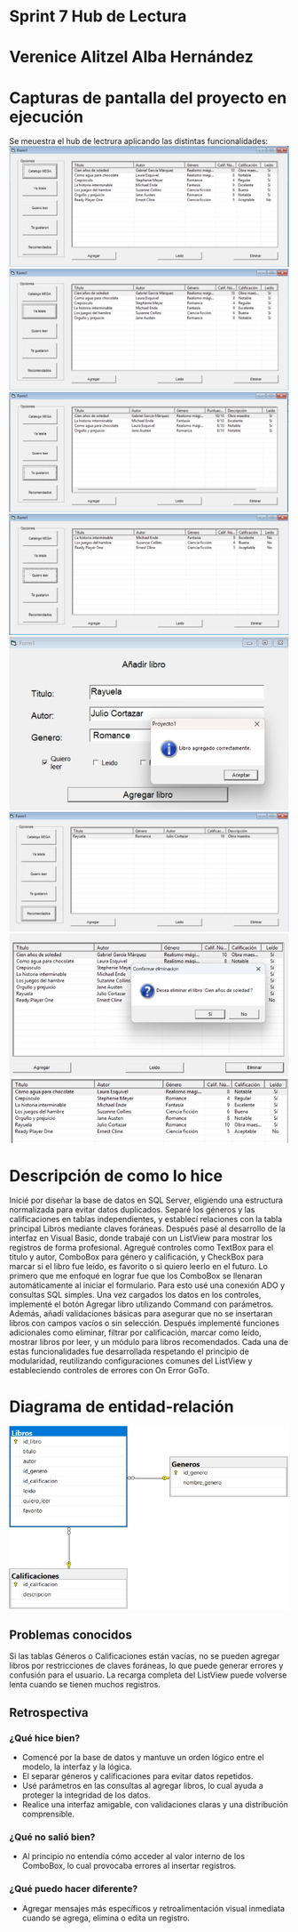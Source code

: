 # Sprint 7 Hub de Lectura

# Verenice Alitzel Alba Hernández

# Capturas de pantalla del proyecto en ejecución
Se meuestra el hub de lectrura aplicando las distintas funcionalidades:
![Captura de pantalla 2](/ss/catalogo.png)
![Captura de pantalla 3](/ss/leidos.png)
![Captura de pantalla 4](/ss/favoritos.png)
![Captura de pantalla 5](/ss/quieroleer.png)
![Captura de pantalla 6](/ss/Agregar.png)
![Captura de pantalla 7](/ss/recomendacion.png)
![Captura de pantalla 8](/ss/eliminar.png)
![Captura de pantalla 9](/ss/eliminado.png)

# Descripción de como lo hice
Inicié por diseñar la base de datos en SQL Server, eligiendo una estructura normalizada para evitar datos duplicados. Separé los géneros y las calificaciones en tablas independientes, y establecí relaciones con la tabla principal Libros mediante claves foráneas.
Después pasé al desarrollo de la interfaz en Visual Basic, donde trabajé con un ListView para mostrar los registros de forma profesional. Agregué controles como TextBox para el título y autor, ComboBox para género y calificación, y CheckBox para marcar si el libro fue leído, es favorito o si quiero leerlo en el futuro. Lo primero que me enfoqué en lograr fue que los ComboBox se llenaran automáticamente al iniciar el formulario. Para esto usé una conexión ADO y consultas SQL simples.
Una vez cargados los datos en los controles, implementé el botón Agregar libro utilizando Command con parámetros. Además, añadí validaciones básicas para asegurar que no se insertaran libros con campos vacíos o sin selección.
Después implementé funciones adicionales como eliminar, filtrar por calificación, marcar como leído, mostrar libros por leer, y un módulo para libros recomendados. Cada una de estas funcionalidades fue desarrollada respetando el principio de modularidad, reutilizando configuraciones comunes del ListView y estableciendo controles de errores con On Error GoTo.

# Diagrama de entidad-relación
![Captura de pantalla 1](/ss/ER.png)

## Problemas conocidos
Si las tablas Géneros o Calificaciones están vacías, no se pueden agregar libros por restricciones de claves foráneas, lo que puede generar errores y confusión para el usuario.
La recarga completa del ListView puede volverse lenta cuando se tienen muchos registros.

## Retrospectiva
### ¿Qué hice bien?
- Comencé por la base de datos y mantuve un orden lógico entre el modelo, la interfaz y la lógica.
- El separar géneros y calificaciones para evitar datos repetidos.
- Usé parámetros en las consultas al agregar libros, lo cual ayuda a proteger la integridad de los datos.
- Realice una interfaz amigable, con validaciones claras y una distribución comprensible.
### ¿Qué no salió bien?
- Al principio no entendía cómo acceder al valor interno de los ComboBox, lo cual provocaba errores al insertar registros.
### ¿Qué puedo hacer diferente?
- Agregar mensajes más específicos y retroalimentación visual inmediata cuando se agrega, elimina o edita un registro.
